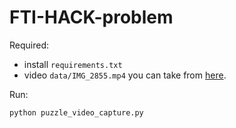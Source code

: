 # FTI-HACK-problem

Required:
 - install ``requirements.txt``
 - video ``data/IMG_2855.mp4`` you can take from [here](https://drive.google.com/file/d/1qkjV5DgxoCu21ncT1Eb9PlOb42xDi1ml/view?usp=sharing).

Run:

``
python puzzle_video_capture.py
``

